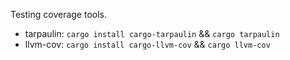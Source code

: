 Testing coverage tools.

- tarpaulin: `cargo install cargo-tarpaulin` && `cargo tarpaulin`
- llvm-cov: `cargo install cargo-llvm-cov` && `cargo llvm-cov`
